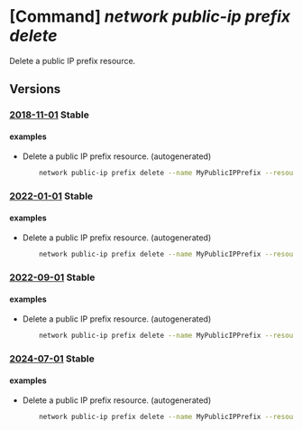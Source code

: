 # [Command] _network public-ip prefix delete_

Delete a public IP prefix resource.

## Versions

### [2018-11-01](/Resources/mgmt-plane/L3N1YnNjcmlwdGlvbnMve30vcmVzb3VyY2Vncm91cHMve30vcHJvdmlkZXJzL21pY3Jvc29mdC5uZXR3b3JrL3B1YmxpY2lwcHJlZml4ZXMve30=/2018-11-01.xml) **Stable**

<!-- mgmt-plane /subscriptions/{}/resourcegroups/{}/providers/microsoft.network/publicipprefixes/{} 2018-11-01 -->

#### examples

- Delete a public IP prefix resource. (autogenerated)
    ```bash
        network public-ip prefix delete --name MyPublicIPPrefix --resource-group MyResourceGroup
    ```

### [2022-01-01](/Resources/mgmt-plane/L3N1YnNjcmlwdGlvbnMve30vcmVzb3VyY2Vncm91cHMve30vcHJvdmlkZXJzL21pY3Jvc29mdC5uZXR3b3JrL3B1YmxpY2lwcHJlZml4ZXMve30=/2022-01-01.xml) **Stable**

<!-- mgmt-plane /subscriptions/{}/resourcegroups/{}/providers/microsoft.network/publicipprefixes/{} 2022-01-01 -->

#### examples

- Delete a public IP prefix resource. (autogenerated)
    ```bash
        network public-ip prefix delete --name MyPublicIPPrefix --resource-group MyResourceGroup
    ```

### [2022-09-01](/Resources/mgmt-plane/L3N1YnNjcmlwdGlvbnMve30vcmVzb3VyY2Vncm91cHMve30vcHJvdmlkZXJzL21pY3Jvc29mdC5uZXR3b3JrL3B1YmxpY2lwcHJlZml4ZXMve30=/2022-09-01.xml) **Stable**

<!-- mgmt-plane /subscriptions/{}/resourcegroups/{}/providers/microsoft.network/publicipprefixes/{} 2022-09-01 -->

#### examples

- Delete a public IP prefix resource. (autogenerated)
    ```bash
        network public-ip prefix delete --name MyPublicIPPrefix --resource-group MyResourceGroup
    ```

### [2024-07-01](/Resources/mgmt-plane/L3N1YnNjcmlwdGlvbnMve30vcmVzb3VyY2Vncm91cHMve30vcHJvdmlkZXJzL21pY3Jvc29mdC5uZXR3b3JrL3B1YmxpY2lwcHJlZml4ZXMve30=/2024-07-01.xml) **Stable**

<!-- mgmt-plane /subscriptions/{}/resourcegroups/{}/providers/microsoft.network/publicipprefixes/{} 2024-07-01 -->

#### examples

- Delete a public IP prefix resource. (autogenerated)
    ```bash
        network public-ip prefix delete --name MyPublicIPPrefix --resource-group MyResourceGroup
    ```
